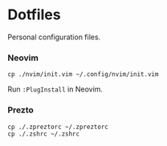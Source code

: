 # Dotfiles

Personal configuration files.

### Neovim

```
cp ./nvim/init.vim ~/.config/nvim/init.vim
```

Run `:PlugInstall` in Neovim.

### Prezto
```
cp ./.zpreztorc ~/.zpreztorc
cp ./.zshrc ~/.zshrc
```


